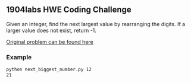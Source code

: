 ## 1904labs HWE Coding Challenge 

Given an integer, find the next largest value by rearranging the digits. If a larger value does not exist, return -1. 

[Original problem can be found here](https://github.com/1904labs/de-hours-with-experts)


### Example 


```bash 
python next_biggest_number.py 12
21
```
